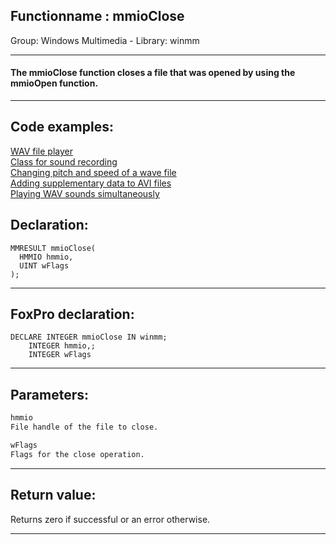 <link rel="stylesheet" type="text/css" href="../../css/win32api.css">  
<link rel="stylesheet" href="https://cdnjs.cloudflare.com/ajax/libs/font-awesome/4.7.0/css/font-awesome.min.css">

## Functionname : mmioClose
Group: Windows Multimedia - Library: winmm    
***  


#### The mmioClose function closes a file that was opened by using the mmioOpen function.
***  


## Code examples:
[WAV file player](../../samples/sample_417.md)  
[Class for sound recording](../../samples/sample_420.md)  
[Changing pitch and speed of a wave file](../../samples/sample_422.md)  
[Adding supplementary data to AVI files](../../samples/sample_481.md)  
[Playing WAV sounds simultaneously](../../samples/sample_523.md)  

## Declaration:
```foxpro  
MMRESULT mmioClose(
  HMMIO hmmio,
  UINT wFlags
);  
```  
***  


## FoxPro declaration:
```foxpro  
DECLARE INTEGER mmioClose IN winmm;
	INTEGER hmmio,;
	INTEGER wFlags  
```  
***  


## Parameters:
```txt  
hmmio
File handle of the file to close.

wFlags
Flags for the close operation.  
```  
***  


## Return value:
Returns zero if successful or an error otherwise.  
***  

